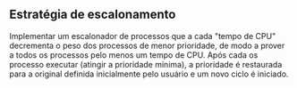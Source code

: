 ## Estratégia de escalonamento

Implementar um escalonador de processos que a cada "tempo de CPU" decrementa o peso dos processos de menor prioridade, de modo a prover a todos os processos pelo menos um tempo de CPU. Após cada os processo executar (atingir a prioridade mínima), a prioridade é restaurada para a original definida inicialmente pelo usuário e um novo ciclo é iniciado.
